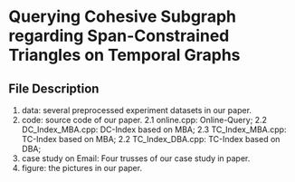 # Querying Cohesive Subgraph regarding Span-Constrained Triangles on Temporal Graphs
## File Description
1. data: several preprocessed experiment datasets in our paper.
2. code: source code of our paper.
   2.1 online.cpp: Online-Query;
   2.2 DC_Index_MBA.cpp: DC-Index based on MBA;
   2.3 TC_Index_MBA.cpp: TC-Index based on MBA;
   2.2 TC_Index_DBA.cpp: TC-Index based on DBA;
3. case study on Email: Four trusses of our case study in paper.
4. figure: the pictures in our paper.
